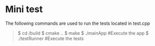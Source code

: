 # Mini test

The following commands are used to run the tests located in test.cpp

> $ cd /build
$ cmake ..
$ make
$ ./mainApp #Execute the app
$ ./testRunner #Execute the tests
